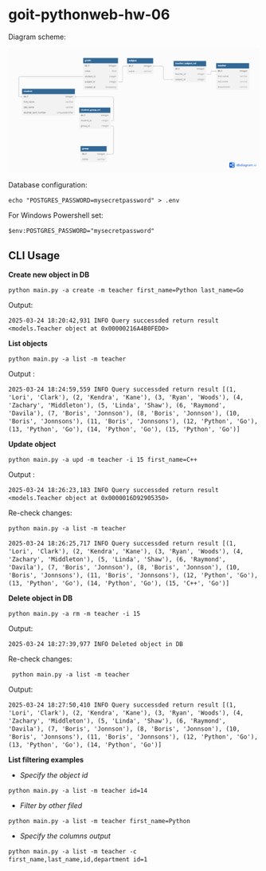 # goit-pythonweb-hw-06

Diagram scheme:

![schema](./img/schema.png)

Database configuration:

```
echo "POSTGRES_PASSWORD=mysecretpassword" > .env
```

For Windows Powershell set:

```
$env:POSTGRES_PASSWORD="mysecretpassword"
```

## CLI Usage

**Create new object in DB**

```
python main.py -a create -m teacher first_name=Python last_name=Go

```

Output:

```
2025-03-24 18:20:42,931 INFO Query successded return result <models.Teacher object at 0x00000216A4B0FED0>

```

**List objects**

```
python main.py -a list -m teacher
```

Output :

```
2025-03-24 18:24:59,559 INFO Query successded return result [(1, 'Lori', 'Clark'), (2, 'Kendra', 'Kane'), (3, 'Ryan', 'Woods'), (4, 'Zachary', 'Middleton'), (5, 'Linda', 'Shaw'), (6, 'Raymond', 'Davila'), (7, 'Boris', 'Jonnson'), (8, 'Boris', 'Jonnson'), (10, 'Boris', 'Jonnsons'), (11, 'Boris', 'Jonnsons'), (12, 'Python', 'Go'), (13, 'Python', 'Go'), (14, 'Python', 'Go'), (15, 'Python', 'Go')]
```

**Update object**

```
python main.py -a upd -m teacher -i 15 first_name=C++
```

Output :

```
2025-03-24 18:26:23,183 INFO Query successded return result <models.Teacher object at 0x0000016D92905350>
```

Re-check changes:

```
python main.py -a list -m teacher
```

```
2025-03-24 18:26:25,717 INFO Query successded return result [(1, 'Lori', 'Clark'), (2, 'Kendra', 'Kane'), (3, 'Ryan', 'Woods'), (4, 'Zachary', 'Middleton'), (5, 'Linda', 'Shaw'), (6, 'Raymond', 'Davila'), (7, 'Boris', 'Jonnson'), (8, 'Boris', 'Jonnson'), (10, 'Boris', 'Jonnsons'), (11, 'Boris', 'Jonnsons'), (12, 'Python', 'Go'), (13, 'Python', 'Go'), (14, 'Python', 'Go'), (15, 'C++', 'Go')]

```

**Delete object in DB**

```
python main.py -a rm -m teacher -i 15
```

Output:

```
2025-03-24 18:27:39,977 INFO Deleted object in DB
```

Re-check changes:

```
 python main.py -a list -m teacher
```

Output:

```
2025-03-24 18:27:50,410 INFO Query successded return result [(1, 'Lori', 'Clark'), (2, 'Kendra', 'Kane'), (3, 'Ryan', 'Woods'), (4, 'Zachary', 'Middleton'), (5, 'Linda', 'Shaw'), (6, 'Raymond', 'Davila'), (7, 'Boris', 'Jonnson'), (8, 'Boris', 'Jonnson'), (10, 'Boris', 'Jonnsons'), (11, 'Boris', 'Jonnsons'), (12, 'Python', 'Go'), (13, 'Python', 'Go'), (14, 'Python', 'Go')]
```

**List filtering examples**

- _Specify the object id_

```
python main.py -a list -m teacher id=14
```

- _Filter by other filed_

```
python main.py -a list -m teacher first_name=Python
```

- _Specify the columns output_

```
python main.py -a list -m teacher -c first_name,last_name,id,department id=1
```
